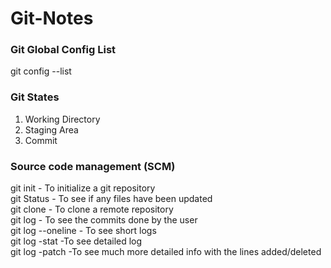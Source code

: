 # Git-Notes

### Git Global Config List

git config --list

### Git States

1. Working Directory
2. Staging Area
3. Commit

### Source code management (SCM)

git init - To initialize a git repository <br />
git Status - To see if any files have been updated <br />
git clone - To clone a remote repository<br />
git log - To see the commits done by the user<br />
git log --oneline - To see short logs<br />
git log -stat -To see detailed log<br />
git log -patch -To see much more detailed info with the lines added/deleted<br />

